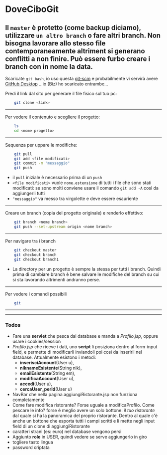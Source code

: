 # DoveCiboGit

Il `master` è protetto (come backup diciamo), utilizzare `un altro branch` o fare altri branch. Non bisogna lavorare allo stesso file contemporaneamente altriment si generano conflitti a non finire. Può essere furbo creare i branch con in nome la data.
---

Scaricate `git bash`, io uso questa [git-scm](https://git-scm.com/downloads) e probabilmente vi servirà avere [GitHub Desktop](https://desktop.github.com) ...io (Biz) ho scaricato entrambe...

Predi il link dal sito per generare il file fisico sul tuo pc:
```sh
    git clone <link> 
```

---

Per vedere il contenuto e scegliere il progetto:
```sh
    ls
    cd <nome progetto>
```

---

Sequenza per uppare le modifiche:
```sh
    git pull
	git add <file modificati>
	git commit -m "messaggio"
	git push
```
  - il `pull` iniziale è necessario prima di un `push`
  - `<file modificati>` vuole `nome.estensione` di tutti i file che sono stati modificati: se sono molti conviene usare il comando `git add -A` così da aggiungerli tutti
  - `"messaggio"` va messo tra virgolette e deve essere esauriente

---

Creare un branch (copia del progetto originale) e renderlo effettivo:
```sh
    git branch <nome branch> 
    git push --set-upstream origin <nome branch> 
```		 

---

Per navigare tra i branch
```sh
    git checkout master
	git checkout branch
	git checkout branch1 
```		

 - La directory per un progetto è sempre la stessa per tutti i branch. Quindi prima di cambiare branch è bene salvare le modifiche del branch su cui si sta lavorando altrimenti andranno perse.

---

Per vedere i comandi possibili
```sh
    git
```	

---
---

### Todos

 - Fare una **servlet** che pesca dal database e manda a *Profilo.jsp*, oppure usare i cookies/session
 - *Profilo.jsp* che riceve i dati, uno **script** li posiziona dentro al form-input field, e permette di modificarli inviandoli poi così da inserirli nel database. Attualmente esistono i metodi:
	 - **inserisciAccount**(User u),
	 - **niknameEsistente**(String nik),
	 - **emailEsistente**(String em),
	 - **modificaAccount**(User u),
	 - **accedi**(User u),
	 - **cercaUser_perId**(User u)
 - NavBar che nella pagina aggiungiRistorante.jsp non funziona completamente
 - Come fare modifica ristorante? Forse uguale a modificaProfilo. Come pescare le info? forse è meglio avere un solo bottone: *il tuo ristorante* dal quale si ha la panoramica del proprio ristorante. Dentro al quale c'è anche un bottone che esporta tutti i campi scritti e li mette negli input field di un clone di aggiungiRistorante
 - caratteri strani (es: euro) nel database vengono persi
 - Aggiunto **role** in USER, quindi vedere se serve aggiungerlo in giro
 - togliere tasto lingua
 - password criptata

